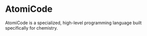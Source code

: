 # AtomiCode
AtomiCode is a specialized, high-level programming language built specifically for chemistry.
